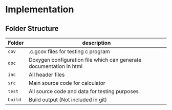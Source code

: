 # Implementation

## Folder Structure
Folder        | description
--------------| ----------------------------------------------
`cov`         | .c.gcov files for testing c program 
`doc`         | Doxygen configuration file which can generate documentation in html
`inc`         | All header files
`src`         | Main source code for calculator
`test`        | All source code and data for testing purposes
`build`       | Build output (Not included in git)

